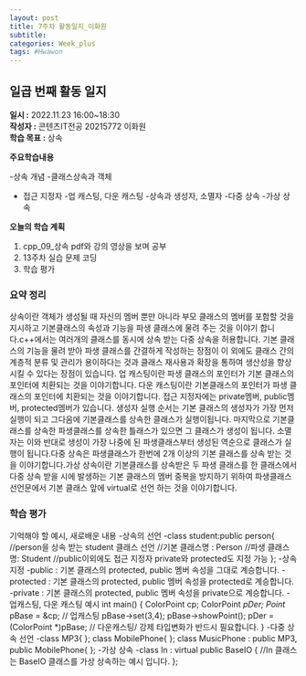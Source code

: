 ```yaml
---
layout: post
title: 7주차 활동일지_이화원
subtitle:
categories: Week_plus
tags: #Hwawon
---
```

## 일곱 번째 활동 일지
**일시 :** 2022.11.23 16:00~18:30  
**작성자 :** 콘텐츠IT전공 20215772 이화원  
**학습 목표 :** 상속

**주요학습내용**

-상속 개념
-클래스상속과 객체
- 접근 지정자
-업 캐스팅, 다운 캐스팅
-상속과 생성자, 소멸자
-다중 상속
-가상 상속

**오늘의 학습 계획**
1. cpp_09_상속 pdf와 강의 영상을 보며 공부
2. 13주차 실습 문제 코딩  
3. 학습 평가
### 요약 정리
상속이란 객체가 생성될 때 자신의 멤버 뿐만 아니라 부모 클래스의 멤버를 포함할 것을 지시하고 기본클래스의 속성과 기능을 파생 클래스에 물려 주는 것을 이야기 합니다.c++에서는 여러개의 클래스를 동시에 상속 받는 다중 상속을 허용합니다. 기본 클래스의 기능을 물려 받아 파생 클래스를 간결하게 작성하는 장점이 이 외에도 클래스 간의 계층적 분류 및 관리가 용이하다는 것과 클래스 재사용과 확장을 통하여 생산성을 향상 시킬 수 있다는 장점이 있습니다. 업 캐스팅이란 파생 클래스의 포인터가 기본 클래스의 포인터에 치환되는 것을 이야기합니다. 다운 캐스팅이란 기본클래스의 포인터가 파생 클래스의 포인터에 치환되는 것을 이야기합니다. 접근 지정자에는 private멤버, public멤버, protected멤버가 있습니다. 생성자 실행 순서는 기본 클래스의 생성자가 가장 먼저 실행이 되고 그다음에 기본클래스를 상속한 클래스가 실행이됩니다. 마지막으로 기본클래스를 상속한 파생클래스를 상속한 틀래스가 있으면 그 클래스가 생성이 됩니다. 소멸자는 이와 반대로 생성이 가장 나중에 된 파생클래스부터 생성된 역순으로 클래스가 실행이 됩니다.다중 상속은 파생클래스가 한번에 2개 이상의 기본 클래스를 상속 받는 것을 이야기합니다.가상 상속이란 기본클래스를 상속받은 두 파생 클래스를 한 클래스에서 다중 상속 받을 시에 발생하는 기본 클래스의 멤버 중복을 방지하기 위하여 파생클래스 선언문에서 기본 클래스 앞에 virtual로 선언 하는 것을 이야기합니다.


### 학습 평가
기억해야 할 예시, 새로배운 내용
-상속의 선언
	-class student:public person{
		//person을 상속 받는 student 클래스 선언
		//기본 클래스명 : Person
		//파생 클래스명: Student
		//public이외에도 접근 지정자 private와 protected도 지정 가능
	  };
-상속 지정
	-public : 기본 클래스의 protected, public 멤버 속성을 그대로 계승합니다.
	-protected : 기본 클래스의 protected, public 멤버 속성을 protected로 계승합니다.
	-private : 기본 클래스의 protected, public 멤버 속성을 private으로 계승합니다.
-업캐스팅, 다운 캐스팅 예시
	int main() {
		ColorPoint cp;
		ColorPoint *pDer;
		Point* pBase = &cp; // 업캐스팅
		pBase->set(3,4); 
		pBase->showPoint(); 
		pDer = (ColorPoint *)pBase; // 다운캐스팅/ 강제 타입변화가 반드시 필요합니다.
}
-다중 상속 선언
	-class MP3{
	};
	 class MobilePhone{
	};
	 class MusicPhone : public MP3, public MobilePhone{
	};
-가상 상속
	-class In : virtual public BaseIO {
							//In 클래스는 BaseIO 클래스를 가상 상속하는 예시 입니다.
	  };
